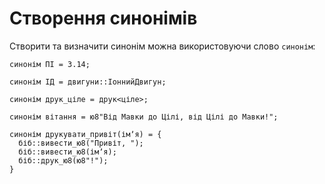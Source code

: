 # Створення синонімів

Створити та визначити синонім можна використовуючи слово `синонім`:

```ціль
синонім ПІ = 3.14;

синонім ІД = двигуни::ІоннийДвигун;

синонім друк_ціле = друк<ціле>;

синонім вітання = ю8"Від Мавки до Цілі, від Цілі до Мавки!";

синонім друкувати_привіт(імʼя) = {
  біб::вивести_ю8("Привіт, ");
  біб::вивести_ю8(імʼя);
  біб::друк_ю8(ю8"!");
}
```